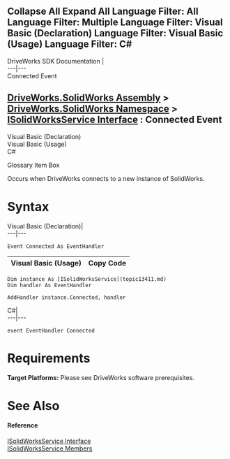 Collapse All Expand All Language Filter: All  Language Filter: Multiple  Language Filter: Visual Basic (Declaration) Language Filter: Visual Basic (Usage) Language Filter: C#  
---  
DriveWorks SDK Documentation  |   
---|---  
Connected Event   
  
[DriveWorks.SolidWorks Assembly](topic13342.md) > [DriveWorks.SolidWorks Namespace](topic13345.md) > [ISolidWorksService Interface](topic13411.md) : Connected Event  
---  
  
Visual Basic (Declaration)    
Visual Basic (Usage)    
C# 

Glossary Item Box

Occurs when DriveWorks connects to a new instance of SolidWorks. 

# Syntax

Visual Basic (Declaration)|   
---|---  
      
    
    Event Connected As EventHandler  
  
Visual Basic (Usage)| Copy Code  
---|---  
      
    
    Dim instance As [ISolidWorksService](topic13411.md)
    Dim handler As EventHandler
     
    AddHandler instance.Connected, handler  
  
C#|   
---|---  
      
    
    event EventHandler Connected  
  
# Requirements

**Target Platforms:** Please see DriveWorks software prerequisites.

# See Also

#### Reference

[ISolidWorksService Interface](topic13411.md)   
[ISolidWorksService Members](topic13412.md)



